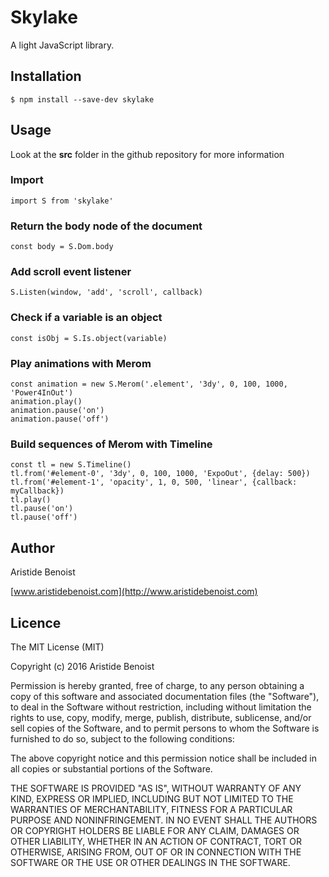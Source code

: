 # Skylake

A light JavaScript library.

## Installation

    $ npm install --save-dev skylake

## Usage

Look at the **src** folder in the github repository for more information

### Import

    import S from 'skylake'

### Return the body node of the document

    const body = S.Dom.body

### Add scroll event listener

    S.Listen(window, 'add', 'scroll', callback)

### Check if a variable is an object

    const isObj = S.Is.object(variable)

### Play animations with Merom

    const animation = new S.Merom('.element', '3dy', 0, 100, 1000, 'Power4InOut')
    animation.play()
    animation.pause('on')
    animation.pause('off')

### Build sequences of Merom with Timeline

    const tl = new S.Timeline()
    tl.from('#element-0', '3dy', 0, 100, 1000, 'ExpoOut', {delay: 500})
    tl.from('#element-1', 'opacity', 1, 0, 500, 'linear', {callback: myCallback})
    tl.play()
    tl.pause('on')
    tl.pause('off')

## Author

Aristide Benoist

[www.aristidebenoist.com](http://www.aristidebenoist.com)

## Licence

The MIT License (MIT)

Copyright (c) 2016 Aristide Benoist

Permission is hereby granted, free of charge, to any person obtaining a copy
of this software and associated documentation files (the "Software"), to deal
in the Software without restriction, including without limitation the rights
to use, copy, modify, merge, publish, distribute, sublicense, and/or sell
copies of the Software, and to permit persons to whom the Software is
furnished to do so, subject to the following conditions:

The above copyright notice and this permission notice shall be included in all
copies or substantial portions of the Software.

THE SOFTWARE IS PROVIDED "AS IS", WITHOUT WARRANTY OF ANY KIND, EXPRESS OR
IMPLIED, INCLUDING BUT NOT LIMITED TO THE WARRANTIES OF MERCHANTABILITY,
FITNESS FOR A PARTICULAR PURPOSE AND NONINFRINGEMENT. IN NO EVENT SHALL THE
AUTHORS OR COPYRIGHT HOLDERS BE LIABLE FOR ANY CLAIM, DAMAGES OR OTHER
LIABILITY, WHETHER IN AN ACTION OF CONTRACT, TORT OR OTHERWISE, ARISING FROM,
OUT OF OR IN CONNECTION WITH THE SOFTWARE OR THE USE OR OTHER DEALINGS IN THE
SOFTWARE.

